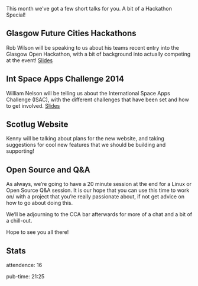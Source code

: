 ---
---

This month we've got a few short talks for you. A bit of a Hackathon Special!

## Glasgow Future Cities Hackathons

Rob Wilson will be speaking to us about his teams recent entry into the Glasgow Open Hackathon, with a bit of background into actually competing at the event! [Slides](https://drive.google.com/file/d/0B8ywF5F6Wg7YOHA5QzhGRU1jQnM/edit?usp=sharing)

## Int Space Apps Challenge 2014

William Nelson will be telling us about the International Space Apps Challenge (ISAC), with the different challenges that have been set and how to get involved. [Slides](https://drive.google.com/file/d/0B8ywF5F6Wg7YOHA5QzhGRU1jQnM/edit?usp=sharing)

## Scotlug Website

Kenny will be talking about plans for the new website, and taking suggestions for cool new features that we should be building and supporting!

## Open Source and Q&A

As always, we’re going to have a 20 minute session at the end for a Linux or Open Source Q&A session. It is our hope that you can use this time to work on/ with a project that you’re really passionate about, if not get advice on how to go about doing this.

We’ll be adjourning to the CCA bar afterwards for more of a chat and a bit of a chill-out.

Hope to see you all there!

## Stats

attendence: 16

pub-time: 21:25

